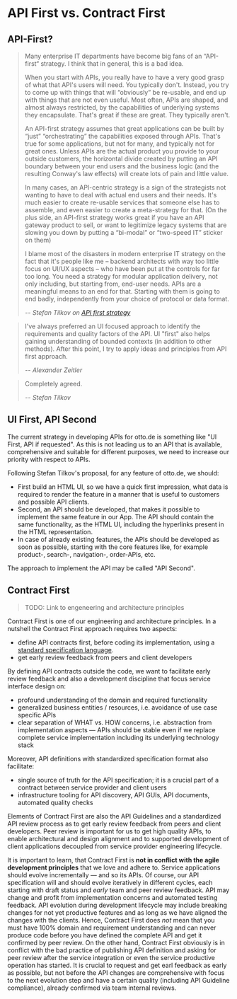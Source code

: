 # API First vs. Contract First

## API-First?

> Many enterprise IT departments have become big fans of an “API-first“ strategy. I think that in general, this is a bad idea.
> 
> When you start with APIs, you really have to have a very good grasp of what that API's users will need. You typically don't. Instead, you try to come up with things that will “obviously” be re-usable, and end up with things that are not even useful.
> Most often, APIs are shaped, and almost always restricted, by the capabilities of underlying systems they encapsulate. That's great if these are great. They typically aren't.
>
> An API-first strategy assumes that great applications can be built by “just” “orchestrating” the capabilities exposed through APIs. That's true for some applications, but not for many, and typically not for great ones.
> Unless APIs are the actual product you provide to your outside customers, the horizontal divide created by putting an API boundary between your end users and the business logic (and the resulting Conway's law effects) will create lots of pain and little value.
>
> In many cases, an API-centric strategy is a sign of the strategists not wanting to have to deal with actual end users and their needs. It's much easier to create re-usable services that someone else has to assemble, and even easier to create a meta-strategy for that. 
> (On the plus side, an API-first strategy works great if you have an API gateway product to sell, or want to legitimize legacy systems that are slowing you down by putting a “bi-modal” or “two-speed IT” sticker on them)
>
> I blame most of the disasters in modern enterprise IT strategy on the fact that it's people like me – backend architects with way too little focus on UI/UX aspects – who have been put at the controls for far too long.
> You need a strategy for modular application delivery, not only including, but starting from, end-user needs. APIs are a meaningful means to an end for that. Starting with them is going to end badly, independently from your choice of protocol or data format.
>
> -- <cite>Stefan Tilkov on [API first strategy](https://twitter.com/stilkov/status/1250355396864176132)</cite>

> I've always preferred an UI focused approach to identify the requirements and quality factors of the API. UI "first" also helps gaining understanding of bounded contexts (in addition to other methods). After this point, I try to apply ideas and principles from API first approach.
>
> -- <cite>Alexander Zeitler</cite>

> Completely agreed.
>
> -- <cite>Stefan Tilkov</cite>

## UI First, API Second

The current strategy in developing APIs for otto.de is something like "UI First, API if requested". As this is not leading us to an API that is available, comprehensive and suitable for different purposes, we need to increase our priority with respect to APIs.

Following Stefan Tilkov's proposal, for any feature of otto.de, we should:

* First build an HTML UI, so we have a quick first impression, what data is required to render the feature in a manner that is useful to customers and possible API clients.
* Second, an API should be developed, that makes it possible to implement the same feature in our App. The API should contain the same functionality, as the HTML UI, including the hyperlinks present in the HTML representation.
* In case of already existing features, the APIs should be developed as soon as possible, starting with the core features like, for example product-, search-, navigation-, order-APIs, etc.

The approach to implement the API may be called "API Second".

## Contract First

> TODO: Link to engeneering and architecture principles

Contract First is one of our engineering and architecture principles. In a nutshell the Contract First approach requires two aspects:

* define API contracts first, before coding its implementation, using a [standard specification language](./spec-format.md).
* get early review feedback from peers and client developers

By defining API contracts outside the code, we want to facilitate early review feedback and also a development discipline that focus service interface design on:
* profound understanding of the domain and required functionality
* generalized business entities / resources, i.e. avoidance of use case specific APIs
* clear separation of WHAT vs. HOW concerns, i.e. abstraction from implementation aspects — APIs should be stable even if we replace complete service implementation including its underlying technology stack

Moreover, API definitions with standardized specification format also facilitate:
 * single source of truth for the API specification; it is a crucial part of a contract between service provider and client users
 * infrastructure tooling for API discovery, API GUIs, API documents, automated quality checks

Elements of Contract First are also the API Guidelines and a standardized API review process as to get early review feedback from peers and client developers. Peer review is important for us to get high quality APIs, to enable architectural and design alignment and to supported development of client applications decoupled from service provider engineering lifecycle.

It is important to learn, that Contract First is **not in conflict with the agile development principles** that we love and adhere to. Service applications should evolve incrementally — and so its APIs. Of course, our API specification will and should evolve iteratively in different cycles, each starting with draft status and *early* team and peer review feedback. API may change and profit from implementation concerns and automated testing feedback. API evolution during development lifecycle may include breaking changes for not yet productive features and as long as we have aligned the changes with the clients. Hence, Contract First does *not* mean that you must have 100% domain and requirement understanding and can never produce code before you have defined the complete API and get it confirmed by peer review. On the other hand, Contract First obviously is in conflict with the bad practice of publishing API definition and asking for peer review after the service integration or even the service productive operation has started. It is crucial to request and get earl feedback as early as possible, but not before the API changes are comprehensive with focus to the next evolution step and have a certain quality (including API Guideline compliance), already confirmed via team internal reviews.